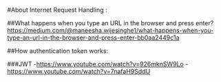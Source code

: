 

#About Internet Request Handling :

##What happens when you type an URL in the browser and press enter?
https://medium.com/@maneesha.wijesinghe1/what-happens-when-you-type-an-url-in-the-browser-and-press-enter-bb0aa2449c1a


##How authentication token works:

###JWT
-https://www.youtube.com/watch?v=926mknSW9Lo
-https://www.youtube.com/watch?v=7nafaH9SddU


